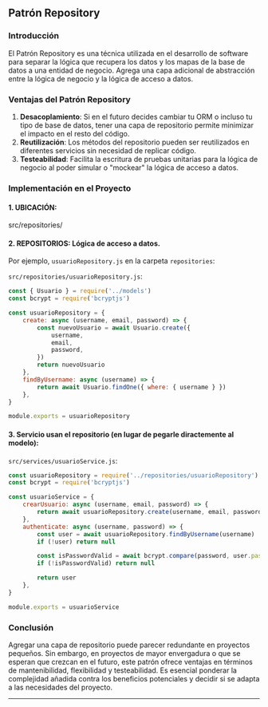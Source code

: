 
## **Patrón Repository**

### **Introducción**

El Patrón Repository es una técnica utilizada en el desarrollo de software para separar la lógica que recupera los datos y los mapas de la base de datos a una entidad de negocio. Agrega una capa adicional de abstracción entre la lógica de negocio y la lógica de acceso a datos.

### **Ventajas del Patrón Repository**

1. **Desacoplamiento**: Si en el futuro decides cambiar tu ORM o incluso tu tipo de base de datos, tener una capa de repositorio permite minimizar el impacto en el resto del código.
2. **Reutilización**: Los métodos del repositorio pueden ser reutilizados en diferentes servicios sin necesidad de replicar código.
3. **Testeabilidad**: Facilita la escritura de pruebas unitarias para la lógica de negocio al poder simular o "mockear" la lógica de acceso a datos.

### **Implementación en el Proyecto**

#### 1. UBICACIÓN:
   

src/repositories/


#### 2. REPOSITORIOS: Lógica de acceso a datos.

Por ejemplo, `usuarioRepository.js` en la carpeta `repositories`:

`src/repositories/usuarioRepository.js`:
```javascript
const { Usuario } = require('../models')
const bcrypt = require('bcryptjs')

const usuarioRepository = {
    create: async (username, email, password) => {
        const nuevoUsuario = await Usuario.create({
            username,
            email,
            password,
        })
        return nuevoUsuario
    },
    findByUsername: async (username) => {
        return await Usuario.findOne({ where: { username } })
    },
}

module.exports = usuarioRepository
```

#### 3. Servicio usan el repositorio (en lugar de pegarle diractemente al modelo):

`src/services/usuarioService.js`:
```javascript
const usuarioRepository = require('../repositories/usuarioRepository')
const bcrypt = require('bcryptjs')

const usuarioService = {
    crearUsuario: async (username, email, password) => {
        return await usuarioRepository.create(username, email, password)
    },
    authenticate: async (username, password) => {
        const user = await usuarioRepository.findByUsername(username)
        if (!user) return null

        const isPasswordValid = await bcrypt.compare(password, user.password)
        if (!isPasswordValid) return null

        return user
    },
}

module.exports = usuarioService
```

### **Conclusión**

Agregar una capa de repositorio puede parecer redundante en proyectos pequeños. Sin embargo, en proyectos de mayor envergadura o que se esperan que crezcan en el futuro, este patrón ofrece ventajas en términos de mantenibilidad, flexibilidad y testeabilidad. Es esencial ponderar la complejidad añadida contra los beneficios potenciales y decidir si se adapta a las necesidades del proyecto.

---

